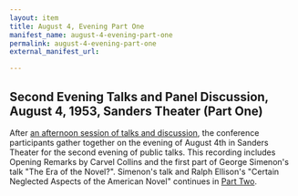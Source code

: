 ```yaml
---
layout: item
title: August 4, Evening Part One
manifest_name: august-4-evening-part-one
permalink: august-4-evening-part-one
external_manifest_url: 

---
```

## Second Evening Talks and Panel Discussion, August 4, 1953, Sanders Theater (Part One)
After <a href="https://tanyaclement.github.io/harvard1953/august-4-afternoon-part-one">an afternoon session of talks and discussion</a>, the conference participants gather together on the evening of August 4th in Sanders Theater for the second evening of public talks. This recording includes Opening Remarks by Carvel Collins and the first part of George Simenon's talk "The Era of the Novel?". Simenon's talk and Ralph Ellison's "Certain Neglected Aspects of the American Novel" continues in <a href="https://tanyaclement.github.io/harvard1953/august-4-evening-part-two">Part Two</a>.
